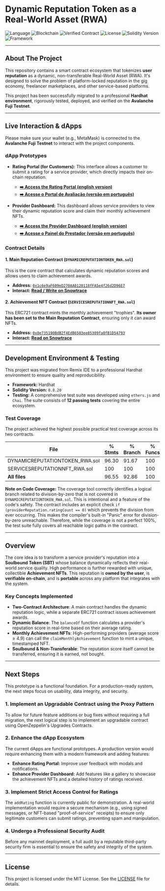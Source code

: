 # Dynamic Reputation Token as a Real-World Asset (RWA)

![Language](https://img.shields.io/badge/Language-Solidity-orange)
![Blockchain](https://img.shields.io/badge/Blockchain-Avalanche_Fuji-red)
![Verified Contract](https://img.shields.io/badge/Contract-Verified-green)
![License](https://img.shields.io/badge/License-MIT-blue)
![Solidity Version](https://img.shields.io/badge/Solidity-0.8.20-yellow.svg)
![Framework](https://img.shields.io/badge/Framework-Hardhat-purple.svg)

___

## About The Project

This repository contains a smart contract ecosystem that tokenizes **user reputation** as a dynamic, non-transferable Real-World Asset (RWA). It's designed to solve the problem of platform-locked reputation in the gig economy, freelancer marketplaces, and other service-based platforms.

This project has been successfully migrated to a professional **Hardhat environment**, rigorously tested, deployed, and verified on the **Avalanche Fuji Testnet**.

___

## Live Interaction & dApps

Please make sure your wallet (e.g., MetaMask) is connected to the **Avalanche Fuji Testnet** to interact with the project components.

### dApp Prototypes

*   **Rating Portal (for Customers):** This interface allows a customer to submit a rating for a service provider, which directly impacts their on-chain reputation.
    *   **[➡️ Access the Rating Portal (english version)](https://ecolab-web3.github.io/dynamicreputationtoken-rwa-solidity/rating_portal-en.html)**
    *   **[➡️ Acesse o Portal de Avaliação (versão em português)](https://ecolab-web3.github.io/dynamicreputationtoken-rwa-solidity/rating_portal-pt_br.html)**

*   **Provider Dashboard:** This dashboard allows service providers to view their dynamic reputation score and claim their monthly achievement NFTs.
    *   **[➡️ Access the Provider Dashboard (english version)](https://ecolab-web3.github.io/dynamicreputationtoken-rwa-solidity/provider_dashboard-en.html)**
    *   **[➡️ Acesse o Painel do Prestador (versão em português)](https://ecolab-web3.github.io/dynamicreputationtoken-rwa-solidity/provider_dashboard-pt_br.html)**

### Contract Details

#### 1. Main Reputation Contract (`DYNAMICREPUTATIONTOKEN_RWA.sol`)
This is the core contract that calculates dynamic reputation scores and allows users to claim achievement awards.
*   **Address:** [`0x1c6e9aF609eD270AA0120118fFA5e4f26d2D96E7`](https://testnet.snowtrace.io/address/0x1c6e9aF609eD270AA0120118fFA5e4f26d2D96E7)
*   **Interact:** **[Read / Write on Snowtrace](https://testnet.snowtrace.io/address/0x1c6e9aF609eD270AA0120118fFA5e4f26d2D96E7#writeContract)**

#### 2. Achievement NFT Contract (`SERVICESREPUTATIONNFT_RWA.sol`)
This ERC721 contract mints the monthly achievement "trophies". **Its owner has been set to the Main Reputation Contract**, ensuring only it can award NFTs.
*   **Address:** [`0x0e735190BdB2f4EdB6503ee85309fa0fB1D54793`](https://testnet.snowtrace.io/address/0x0e735190BdB2f4EdB6503ee85309fa0fB1D54793)
*   **Interact:** **[Read on Snowtrace](https://testnet.snowtrace.io/address/0x0e735190BdB2f4EdB6503ee85309fa0fB1D54793#readContract)**

---

## Development Environment & Testing

This project was migrated from Remix IDE to a professional Hardhat environment to ensure quality and reproducibility.

*   **Framework:** Hardhat
*   **Solidity Version:** `0.8.20`
*   **Testing:** A comprehensive test suite was developed using `ethers.js` and `Chai`. The suite consists of **12 passing tests** covering the entire ecosystem.

### Test Coverage

The project achieved the highest possible practical test coverage across its two contracts.

| File                              | % Stmts | % Branch | % Funcs | % Lines |
|-----------------------------------|---------|----------|---------|---------|
| DYNAMICREPUTATIONTOKEN_RWA.sol    | 96.30   | 91.67    | 100     | 100     |
| SERVICESREPUTATIONNFT_RWA.sol     | 100     | 100      | 100     | 100     |
| **All files**                     | 96.55   | 92.86    | 100     | 100     |

**Note on Code Coverage:** The coverage tool correctly identifies a logical branch related to division-by-zero that is not covered in `DYNAMICREPUTATIONTOKEN_RWA.sol`. This is intentional and a feature of the code's safety. The contract includes an explicit check `if (providerReputation.ratingCount == 0)` which prevents the division from ever occurring. This makes the compiler's built-in "Panic" error for division-by-zero unreachable. Therefore, while the coverage is not a perfect 100%, the test suite fully covers all reachable logic paths in the contract.

---

## Overview

The core idea is to transform a service provider's reputation into a **Soulbound Token (SBT)** whose balance dynamically reflects their real-world service quality. High performance is further rewarded with unique, collectible **Achievement NFTs**. This reputation is **owned by the user**, is **verifiable on-chain**, and is **portable** across any platform that integrates with the system.

### Key Concepts Implemented

*   **Two-Contract Architecture**: A main contract handles the dynamic reputation logic, while a separate ERC721 contract issues achievement awards.
*   **Dynamic Balance**: The `balanceOf` function calculates a provider's reputation score in real-time based on their average rating.
*   **Monthly Achievement NFTs**: High-performing providers (average score ≥ 4.9) can call the `claimMonthlyAchievement` function to mint a unique, timestamped NFT.
*   **Soulbound & Non-Transferable**: The reputation score itself cannot be transferred, ensuring it is earned, not bought.

---

## Next Steps

This prototype is a functional foundation. For a production-ready system, the next steps focus on usability, data integrity, and security.

### 1. Implement an Upgradable Contract using the Proxy Pattern

To allow for future feature additions or bug fixes without requiring a full migration, the next logical step is to implement an upgradable contract using OpenZeppelin's Upgrades Contracts.

### 2. Enhance the dApp Ecosystem

The current dApps are functional prototypes. A production version would require enhancing them with a modern framework and adding features:
*   **Enhance Rating Portal:** Improve user feedback with modals and notifications.
*   **Enhance Provider Dashboard:** Add features like a gallery to showcase the achievement NFTs and a detailed history of ratings received.

### 3. Implement Strict Access Control for Ratings

The `addRating` function is currently public for demonstration. A real-world implementation would require a secure mechanism (e.g., using signed messages, or NFT-based "proof-of-service" receipts) to ensure only legitimate customers can submit ratings, preventing spam and manipulation.

### 4. Undergo a Professional Security Audit

Before any mainnet deployment, a full audit by a reputable third-party security firm is essential to ensure the safety and integrity of the system.

---

## License

This project is licensed under the MIT License. See the [LICENSE](LICENSE) file for details.
